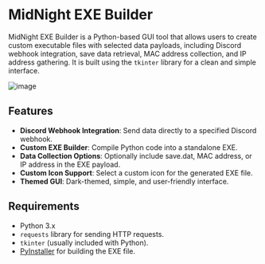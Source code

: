 # MidNight EXE Builder

MidNight EXE Builder is a Python-based GUI tool that allows users to create custom executable files with selected data payloads, including Discord webhook integration, save data retrieval, MAC address collection, and IP address gathering. It is built using the `tkinter` library for a clean and simple interface.

![image](https://github.com/user-attachments/assets/f3f59ffa-77eb-48f1-86e0-00ddca9b4001)

## Features

- **Discord Webhook Integration**: Send data directly to a specified Discord webhook.
- **Custom EXE Builder**: Compile Python code into a standalone EXE.
- **Data Collection Options**: Optionally include save.dat, MAC address, or IP address in the EXE payload.
- **Custom Icon Support**: Select a custom icon for the generated EXE file.
- **Themed GUI**: Dark-themed, simple, and user-friendly interface.

## Requirements

- Python 3.x
- `requests` library for sending HTTP requests.
- `tkinter` (usually included with Python).
- [PyInstaller](https://www.pyinstaller.org/) for building the EXE file.
